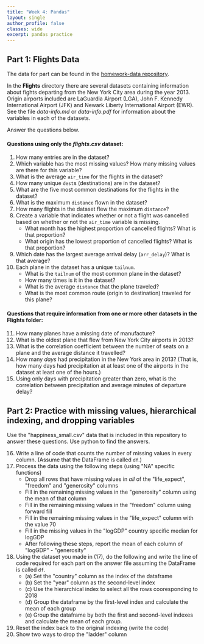 ```yaml
---
title: "Week 4: Pandas"
layout: single
author_profile: false
classes: wide
excerpt: pandas practice
---
```


## Part 1:  Flights Data 

The data for part can be found in the [homework-data repository](https://github.com/esnt/Data).  

In the **Flights** directory there are several datasets containing information about fights
departing from the New York City area during the year 2013.  Origin airports included are LaGuardia Airport (LGA), John F. Kennedy International Airport (JFK) and Newark Liberty International Airport (EWR).  See the file *data-info.md* or *data-info.pdf* for information about the variables
in each of the datasets.   

Answer the questions below. 

#### Questions using only the *flights.csv* dataset:

1.  How many entries are in the dataset?
2.  Which variable has the most missing values?  How many missing values are there for this variable?
3.  What is the average `air_time` for the flights in the dataset?  
4.  How many unique `dest`s (destinations) are in the dataset?  
5.  What are the five most common destinations for the flights in the dataset?
6.  What is the maximum `distance` flown in the dataset? 
7.  How many flights in the dataset flew the maximum `distance`?  
8.  Create a variable that indicates whether or not a flight was cancelled based on whether or not the `air_time` variable is missing. 
      * What month has the highest proportion of cancelled flights?  What is that proportion?
      * What origin has the lowest proportion of cancelled flights? What is that proportion?
9.  Which date has the largest average arrival delay (`arr_delay`)?  What is that average?
10.  Each plane in the dataset has a unique `tailnum`.  
      * What is the `tailnum` of the most common plane in the dataset? 
      * How many times is it in the dataset? 
      * What is the average `distance` that the plane traveled?  
      * What is the most common route (origin to destination) traveled for this plane? 

#### Questions that require information from one or more other datasets in the **Flights** folder:

11. How many planes have a missing date of manufacture?
12. What is the oldest plane that flew from New York City airports in 2013?
13. What is the correlation coefficient between the number of seats on a plane and the average distance it travelled?
14. How many *days* had precipitation in the New York area in 2013? (That is, how many days had precipitation at at least one of the airports in the dataset at least one of the hours.)
15. Using only days with precipitation greater than zero, what is the correlation between precipitation and average minutes of departure delay?

## Part 2: Practice with missing values, hierarchical indexing, and dropping variables

Use the "happiness_small.csv" data that is included in this repository to answer these questions.  Use python to find the answers.

16. Write a line of code that counts the number of missing values in every column. (Assume that the DataFrame is called `df`.)
17. Process the data using the following steps (using "NA" specific functions)
     * Drop all rows that have missing values in *all* of the "life_expect", "freedom" and "generosity" columns
     * Fill in the remaining missing values in the "generosity" column using the mean of that column  
     * Fill in the remaining missing values in the "freedom" column using forward fill
     * Fill in the remaining missing values in the "life_expect" column with the value 70
     * Fill in the missing values in the "logGDP" country specific median for logGDP
     * After following these steps, report the mean of each column of "logGDP" - "generosity"
18. Using the dataset you made in (17), do the following and write the line of code required for each part on the answer file assuming the DataFrame is called `df`. 
     * (a) Set the "country" column as the index of the dataframe
     * (b) Set the "year" column as the second-level index 
     * (c) Use the hierarchical index to select all the rows cooresponding to 2018
     * (d) Group the dataframe by the first-level index and calculate the mean of each group
     * (e) Group the dataframe by both the first and second-level indexes and calculate the mean of each group.
19. Reset the index back to the original indexing (write the code)
20. Show two ways to drop the "ladder" column